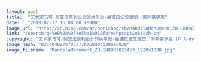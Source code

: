 ```yaml
---
layout: post
title:  "艺术家马可·契亚法奈利设计的纳尔逊·曼德拉纪念雕塑，南非豪伊克"
date:   "2018-07-17 16:00:00 +0800"
image_url: "http://cn.bing.com/az/hprichbg/rb/MandelaMonument_ZH-CN8903823453_1920x1080.jpg"
link: "/search?q=%e9%9b%95%e5%a1%91&form=hpcapt&mkt=zh-cn"
copyright: "艺术家马可·契亚法奈利设计的纳尔逊·曼德拉纪念雕塑，南非豪伊克 (© Andy Trevaskis/Alamy Stock Photo)"
image_hash: "82cc04027bf05377b768d0cb38ae6829"
image_filename: "MandelaMonument_ZH-CN8903823453_1920x1080.jpg"
---
```

